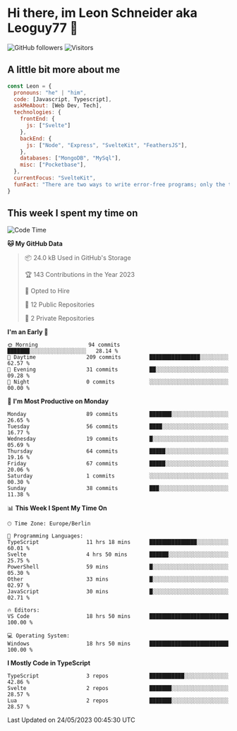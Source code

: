 # Hi there, im Leon Schneider aka Leoguy77 👋

![GitHub followers](https://img.shields.io/github/followers/leoguy77.svg?style=social&label=Followers) ![Visitors](https://visitor-badge.glitch.me/badge?page_id=leoguy77.leoguy77)

## A little bit more about me

```javascript
const Leon = {
  pronouns: "he" | "him",
  code: [Javascript, Typescript],
  askMeAbout: [Web Dev, Tech],
  technologies: {
    frontEnd: {
      js: ["Svelte"]
    },
    backEnd: {
      js: ["Node", "Express", "SvelteKit", "FeathersJS"],
    },
    databases: ["MongoDB", "MySql"],
    misc: ["Pocketbase"],
  },
  currentFocus: "SvelteKit",
  funFact: "There are two ways to write error-free programs; only the third one works"
}
```

## This week I spent my time on

<!--START_SECTION:waka-->
![Code Time](http://img.shields.io/badge/Code%20Time-47%20hrs%2038%20mins-blue)

**🐱 My GitHub Data** 

> 📦 24.0 kB Used in GitHub's Storage 
 > 
> 🏆 143 Contributions in the Year 2023
 > 
> 💼 Opted to Hire
 > 
> 📜 12 Public Repositories 
 > 
> 🔑 2 Private Repositories 
 > 
**I'm an Early 🐤** 

```text
🌞 Morning                94 commits          ███████░░░░░░░░░░░░░░░░░░   28.14 % 
🌆 Daytime                209 commits         ████████████████░░░░░░░░░   62.57 % 
🌃 Evening                31 commits          ██░░░░░░░░░░░░░░░░░░░░░░░   09.28 % 
🌙 Night                  0 commits           ░░░░░░░░░░░░░░░░░░░░░░░░░   00.00 % 
```
📅 **I'm Most Productive on Monday** 

```text
Monday                   89 commits          ███████░░░░░░░░░░░░░░░░░░   26.65 % 
Tuesday                  56 commits          ████░░░░░░░░░░░░░░░░░░░░░   16.77 % 
Wednesday                19 commits          █░░░░░░░░░░░░░░░░░░░░░░░░   05.69 % 
Thursday                 64 commits          █████░░░░░░░░░░░░░░░░░░░░   19.16 % 
Friday                   67 commits          █████░░░░░░░░░░░░░░░░░░░░   20.06 % 
Saturday                 1 commits           ░░░░░░░░░░░░░░░░░░░░░░░░░   00.30 % 
Sunday                   38 commits          ███░░░░░░░░░░░░░░░░░░░░░░   11.38 % 
```


📊 **This Week I Spent My Time On** 

```text
🕑︎ Time Zone: Europe/Berlin

💬 Programming Languages: 
TypeScript               11 hrs 18 mins      ███████████████░░░░░░░░░░   60.01 % 
Svelte                   4 hrs 50 mins       ██████░░░░░░░░░░░░░░░░░░░   25.75 % 
PowerShell               59 mins             █░░░░░░░░░░░░░░░░░░░░░░░░   05.30 % 
Other                    33 mins             █░░░░░░░░░░░░░░░░░░░░░░░░   02.97 % 
JavaScript               30 mins             █░░░░░░░░░░░░░░░░░░░░░░░░   02.71 % 

🔥 Editors: 
VS Code                  18 hrs 50 mins      █████████████████████████   100.00 % 

💻 Operating System: 
Windows                  18 hrs 50 mins      █████████████████████████   100.00 % 
```

**I Mostly Code in TypeScript** 

```text
TypeScript               3 repos             ███████████░░░░░░░░░░░░░░   42.86 % 
Svelte                   2 repos             ███████░░░░░░░░░░░░░░░░░░   28.57 % 
Lua                      2 repos             ███████░░░░░░░░░░░░░░░░░░   28.57 % 
```




 Last Updated on 24/05/2023 00:45:30 UTC
<!--END_SECTION:waka-->
